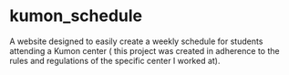 # kumon_schedule
A website designed to easily create a weekly schedule for students attending a Kumon center ( this project was created in adherence to the rules and regulations of the specific center I worked at).
